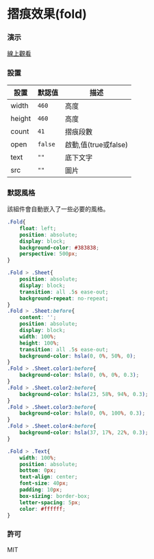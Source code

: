 摺痕效果(fold)
=========================
### 演示
[線上觀看](http://startail007.github.io/reactjs_fold/v1/index.html)
### 設置
|設置|默認值|描述|
|---|---|---|
|width|`460`|高度|
|height|`460`|高度|
|count|`41`|摺痕段數|
|open|`false`|啟動,值(true或false)|
|text|`""`|底下文字|
|src|`""`|圖片|
### 默認風格
該組件會自動嵌入了一些必要的風格。
```css    
.Fold{
    float: left;
    position: absolute;
    display: block;
    background-color: #383838;
    perspective: 500px;
}

.Fold > .Sheet{
    position: absolute;
    display: block;
    transition: all .5s ease-out;
    background-repeat: no-repeat;
}
.Fold > .Sheet:before{
    content: '';
    position: absolute;
    display: block;
    width: 100%;
    height: 100%;
    transition: all .5s ease-out;
    background-color: hsla(0, 0%, 50%, 0);
}
.Fold > .Sheet.color1:before{
    background-color: hsla(0, 0%, 0%, 0.3);
}
.Fold > .Sheet.color2:before{
    background-color: hsla(23, 58%, 94%, 0.3);
}
.Fold > .Sheet.color3:before{
    background-color: hsla(0, 0%, 100%, 0.3);
}
.Fold > .Sheet.color4:before{
    background-color: hsla(37, 17%, 22%, 0.3);
}

.Fold > .Text{
    width: 100%;
    position: absolute;
    bottom: 0px;
    text-align: center;
    font-size: 40px;
    padding: 10px;
    box-sizing: border-box;
    letter-spacing: 5px;
    color: #ffffff;
}
```    
### 許可

MIT
